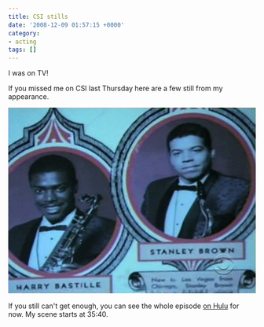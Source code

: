 ```yaml
---
title: CSI stills
date: '2008-12-09 01:57:15 +0000'
category:
- acting
tags: []
---
```

I was on TV!

If you missed me on CSI last Thursday here are a few still from my appearance.

![Program](images/csi-program.jpg)

If you still can't get enough, you can see the whole episode [on
Hulu](http://www.cbs.com/primetime/csi/video/video.php?cid=446409122&amp;pid=oEsfadFm1912nhY9dMDlaoNU4YZU9qG2)
for now. My scene starts at 35:40.
